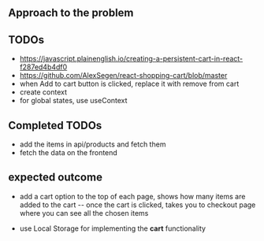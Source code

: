 ## Approach to the problem

## TODOs

- https://javascript.plainenglish.io/creating-a-persistent-cart-in-react-f287ed4b4df0
- https://github.com/AlexSegen/react-shopping-cart/blob/master
- when Add to cart button is clicked, replace it with remove from cart
- create context
- for global states, use useContext

## Completed TODOs

- add the items in api/products and fetch them
- fetch the data on the frontend

## expected outcome

- add a cart option to the top of each page, shows how many items are added to the cart
  -- once the cart is clicked, takes you to checkout page where you can see all the chosen items

- use Local Storage for implementing the **cart** functionality
